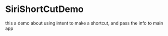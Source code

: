 # SiriShortCutDemo
this a demo about using intent to make a shortcut, and pass the info to main app

